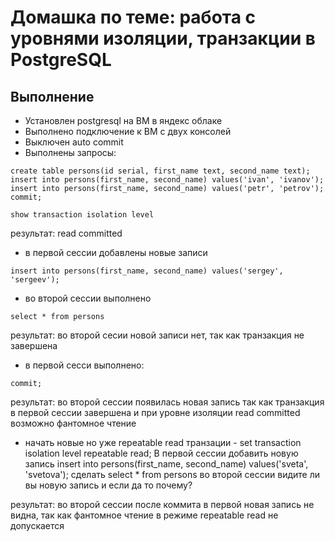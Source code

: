 
# Домашка по теме: работа с уровнями изоляции, транзакции в PostgreSQL

## Выполнение
- Установлен postgresql на ВМ в яндекс облаке
- Выполнено подключение к ВМ с двух консолей
- Выключен auto commit
- Выполнены запросы:
```
create table persons(id serial, first_name text, second_name text); insert into persons(first_name, second_name) values('ivan', 'ivanov'); insert into persons(first_name, second_name) values('petr', 'petrov'); commit;
```
```
show transaction isolation level
``` 
результат:  read committed

- в первой сессии добавлены новые записи 
``` 
insert into persons(first_name, second_name) values('sergey', 'sergeev');
```
- во второй сессии выполнено 
```
select * from persons 
```
результат: во второй сесии новой записи нет, так как транзакция не завершена

- в первой сесси выполнено:
```
commit;
```
результат: во второй сессии появилась новая запись так как транзакция в первой сессии завершена и при уровне изоляции read committed возможно фантомное чтение

- начать новые но уже repeatable read транзации - set transaction isolation level repeatable read; В первой сессии добавить новую запись insert into persons(first_name, second_name) values('sveta', 'svetova'); сделать select * from persons во второй сессии видите ли вы новую запись и если да то почему?

результат: во второй сессии после коммита в первой новая запись не видна, так как фантомное чтение в режиме repeatable read не допускается
